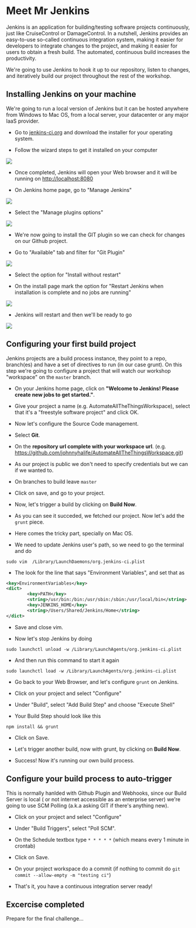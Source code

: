 # Meet Mr Jenkins
Jenkins is an application for building/testing software projects continuously, just like CruiseControl
or DamageControl. In a nutshell, Jenkins provides an easy-to-use so-called continuous integration system,
making it easier for developers to integrate changes to the project, and making it easier for users
to obtain a fresh build. The automated, continuous build increases the productivity.

We're going to use Jenkins to hook it up to our repository, listen to changes, and iteratively
build our project throughout the rest of the workshop.

## Installing Jenkins on your machine
We're going to run a local version of Jenkins but it can be hosted anywhere from Windows to Mac OS,
from a local server, your datacenter or any major IaaS provider.

- Go to [jenkins-ci.org](http://jenkins-ci.org/) and download the installer for your operating system.

- Follow the wizard steps to get it installed on your computer

![](https://i.cloudup.com/wiCEqxG6Ob.png)

- Once completed, Jenkins will open your Web browser and it will be running on [http://localhost:8080](http://localhost:8080)

- On Jenkins home page, go to "Manage Jenkins"

![](https://i.cloudup.com/PTWwIvqeA6.png)

- Select the "Manage plugins options"

![](https://i.cloudup.com/kNBTQd_TtX.png)

- We're now going to install the GIT plugin so we can check for changes on our Github project.

- Go to "Available" tab and filter for "Git Plugin"

![](http://puu.sh/8XC0H.png)

- Select the option for "Install without restart"

- On the install page mark the option for "Restart Jenkins when installation is complete and no jobs are running"

![](http://puu.sh/8XC4i.png)

- Jenkins will restart and then we'll be ready to go

![](https://i.cloudup.com/9tE3I08ZQo.png)

## Configuring your first build project
Jenkins projects are a build process instance, they point to a repo, branch(es) and
have a set of directives to run (in our case grunt). On this step we're going to configure
a project that will watch our workshop "workspace" on the `master` branch.

- On your Jenkins home page, click on **"Welcome to Jenkins! Please create new jobs to get started."**.

- Give your project a name (e.g. AutomateAllTheThingsWorkspace), select that it's a "freestyle software project" and click OK.

- Now let's configure the Source Code management.

- Select **Git**.

- On the **repository url complete with your workspace url**. (e.g. https://github.com/johnnyhalife/AutomateAllTheThingsWorkspace.git)

- As our project is public we don't need to specify credentials but we can if we wanted to.

- On branches to build leave `master`

- Click on save, and go to your project.

- Now, let's trigger a build by clicking on **Build Now**.

- As you can see it succeded, we fetched our project. Now let's add the `grunt` piece.

- Here comes the tricky part, specially on Mac OS.

- We need to update Jenkins user's path, so we need to go the terminal and do

```
sudo vim  /Library/LaunchDaemons/org.jenkins-ci.plist
```

- The look for the line that says "Environment Variables", and set that as

```xml
<key>EnvironmentVariables</key>
<dict>
        <key>PATH</key>
        <string>/usr/bin:/bin:/usr/sbin:/sbin:/usr/local/bin</string>
        <key>JENKINS_HOME</key>
        <string>/Users/Shared/Jenkins/Home</string>
</dict>
```

- Save and close vim.

- Now let's stop Jenkins by doing

```
sudo launchctl unload -w /Library/LaunchAgents/org.jenkins-ci.plist
```

- And then run this command to start it again

```
sudo launchctl load -w /Library/LaunchAgents/org.jenkins-ci.plist
```

- Go back to your Web Browser, and let's configure `grunt` on Jenkins.

- Click on your project and select "Configure"

- Under "Build", select "Add Build Step" and choose "Execute Shell"

- Your Build Step should look like this

```
npm install && grunt
```

- Click on Save.

- Let's trigger another build, now with grunt, by clicking on **Build Now**.

- Success! Now it's running our own build process.

## Configure your build process to auto-trigger
This is normally hanlded with Github Plugin and Webhooks, since our Build Server is local (
or not internet accessible as an enterprise server) we're going to use SCM Polling (a.k.a asking GIT
if there's anything new).

- Click on your project and select "Configure"

- Under "Build Triggers", select "Poll SCM".

- On the Schedule textbox type `* * * * *` (which means every 1 minute in crontab)

- Click on Save.

- On your project workspace do a commit (if nothing to commit do `git commit --allow-empty -m "testing ci"`)

- That's it, you have a continuous integration server ready!

## Excercise completed
Prepare for the final challenge...
